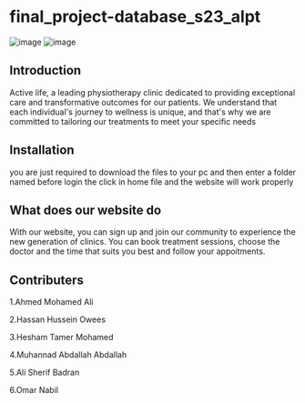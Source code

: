 # final_project-database_s23_alpt
![image](https://github.com/sbme-tutorials/final_project-database_s23_alpt/assets/110257687/2d090f03-e9a6-493b-ace9-b282194a3dc9)
![image](https://github.com/sbme-tutorials/final_project-database_s23_alpt/assets/110257687/88e78bbe-f338-4dca-87f5-9b9ba9998acc)


## Introduction
Active life, a leading physiotherapy clinic dedicated to providing exceptional care and
transformative outcomes for our patients. We understand that each individual's journey to wellness is
unique, and that's why we are committed to tailoring our treatments to meet your specific needs
## Installation
you are just required to download the files to your pc and then enter a folder named before login the click in home file and the website will work properly

## What does our website do
With our website, you can sign up and join our community to experience the new generation of clinics. 
You can book treatment sessions, choose the doctor and the time that suits you best and follow your appoitments.

## Contributers
1.Ahmed Mohamed Ali 


2.Hassan Hussein Owees 


3.Hesham Tamer Mohamed 


4.Muhannad Abdallah Abdallah 


5.Ali Sherif Badran 


6.Omar Nabil 

